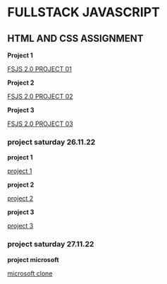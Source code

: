 # FULLSTACK JAVASCRIPT 

## HTML AND CSS  ASSIGNMENT

**Project 1**

 [FSJS 2.0 PROJECT 01  ](./HTML%20and%20CSS%20assignment/Project/FSJS%202.0%20Project%2001/)

 **Project 2**

 [FSJS 2.0  PROJECT 02 ]( ./HTML%20and%20CSS%20assignment/Project/FSJS%202.0%20Project%2002/)

 **Project 3**

 [ FSJS 2.0 PROJECT 03 ](./HTML%20and%20CSS%20assignment/Project/FSJS%202.0%20Project%2003/)

 ### project saturday 26.11.22
 **project 1**
 
 [ project 1 ](./HTML%20and%20CSS%20assignment/project%20Saturday%2026.11.22/Saturday/Project%201/)

 **project 2**

 [project 2](./HTML%20and%20CSS%20assignment/project%20Saturday%2026.11.22/Saturday/Project%202/)

 **project 3**

 [project 3](./HTML%20and%20CSS%20assignment/project%20Saturday%2026.11.22/Saturday/Project%203/)

 ### project saturday 27.11.22

 **project  microsoft**
 
 [ microsoft clone](./HTML%20and%20CSS%20assignment/project%20Sunday%2027.11.22)
